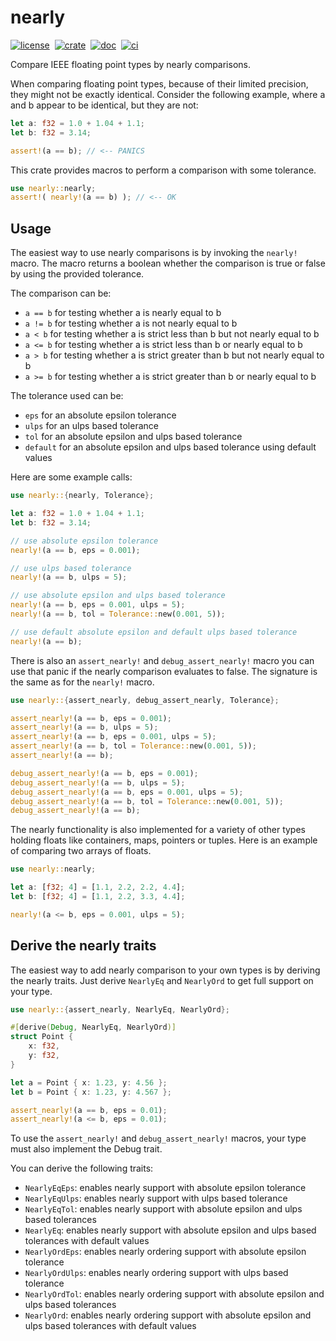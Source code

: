 # nearly

[![license][license-badge]][license-url]&nbsp;
[![crate][crate-badge]][crate-url]&nbsp;
[![doc][doc-badge]][doc-url]&nbsp;
[![ci][ci-badge]][ci-url]

[license-badge]: https://img.shields.io/github/license/se-mo/nearly?color=blue&style=flat-square
[license-url]: https://github.com/se-mo/nearly/blob/main/LICENSE
[crate-badge]: https://img.shields.io/crates/v/nearly.svg?style=flat-square&logo=rust
[crate-url]: https://crates.io/crates/nearly
[doc-badge]: https://img.shields.io/docsrs/nearly?style=flat-square&logo=docsdotrs
[doc-url]: https://docs.rs/nearly
[ci-badge]: https://img.shields.io/github/actions/workflow/status/se-mo/nearly/ci.yml?label=ci&style=flat-square&logo=github
[ci-url]: https://github.com/se-mo/nearly/actions/workflows/ci.yml

Compare IEEE floating point types by nearly comparisons.

When comparing floating point types, because of their limited precision, they might not be
exactly identical. Consider the following example, where a and b appear to be identical, but
they are not:

```rust
let a: f32 = 1.0 + 1.04 + 1.1;
let b: f32 = 3.14;

assert!(a == b); // <-- PANICS
```

This crate provides macros to perform a comparison with some tolerance.

```rust
use nearly::nearly;
assert!( nearly!(a == b) ); // <-- OK
```

## Usage

The easiest way to use nearly comparisons is by invoking the `nearly!` macro. The macro returns
a boolean whether the comparison is true or false by using the provided tolerance.

The comparison can be:
  - `a == b` for testing whether a is nearly equal to b
  - `a != b` for testing whether a is not nearly equal to b
  - `a < b` for testing whether a is strict less than b but not nearly equal to b
  - `a <= b` for testing whether a is strict less than b or nearly equal to b
  - `a > b` for testing whether a is strict greater than b but not nearly equal to b
  - `a >= b` for testing whether a is strict greater than b or nearly equal to b

The tolerance used can be:
  - `eps` for an absolute epsilon tolerance
  - `ulps` for an ulps based tolerance
  - `tol` for an absolute epsilon and ulps based tolerance
  - `default` for an absolute epsilon and ulps based tolerance using default values

Here are some example calls:

```rust
use nearly::{nearly, Tolerance};

let a: f32 = 1.0 + 1.04 + 1.1;
let b: f32 = 3.14;

// use absolute epsilon tolerance
nearly!(a == b, eps = 0.001);

// use ulps based tolerance
nearly!(a == b, ulps = 5);

// use absolute epsilon and ulps based tolerance
nearly!(a == b, eps = 0.001, ulps = 5);
nearly!(a == b, tol = Tolerance::new(0.001, 5));

// use default absolute epsilon and default ulps based tolerance
nearly!(a == b);
```

There is also an `assert_nearly!` and `debug_assert_nearly!` macro you can use that panic if the
nearly comparison evaluates to false. The signature is the same as for the `nearly!` macro.

```rust
use nearly::{assert_nearly, debug_assert_nearly, Tolerance};

assert_nearly!(a == b, eps = 0.001);
assert_nearly!(a == b, ulps = 5);
assert_nearly!(a == b, eps = 0.001, ulps = 5);
assert_nearly!(a == b, tol = Tolerance::new(0.001, 5));
assert_nearly!(a == b);

debug_assert_nearly!(a == b, eps = 0.001);
debug_assert_nearly!(a == b, ulps = 5);
debug_assert_nearly!(a == b, eps = 0.001, ulps = 5);
debug_assert_nearly!(a == b, tol = Tolerance::new(0.001, 5));
debug_assert_nearly!(a == b);
```

The nearly functionality is also implemented for a variety of other types holding floats like
containers, maps, pointers or tuples. Here is an example of comparing two arrays of floats.

```rust
use nearly::nearly;

let a: [f32; 4] = [1.1, 2.2, 2.2, 4.4];
let b: [f32; 4] = [1.1, 2.2, 3.3, 4.4];

nearly!(a <= b, eps = 0.001, ulps = 5);
```

## Derive the nearly traits

The easiest way to add nearly comparison to your own types is by deriving the nearly traits.
Just derive `NearlyEq` and `NearlyOrd` to get full support on your type.
 
```rust
use nearly::{assert_nearly, NearlyEq, NearlyOrd};

#[derive(Debug, NearlyEq, NearlyOrd)]
struct Point {
    x: f32,
    y: f32,
}

let a = Point { x: 1.23, y: 4.56 };
let b = Point { x: 1.23, y: 4.567 };

assert_nearly!(a == b, eps = 0.01);
assert_nearly!(a <= b, eps = 0.01);
```
 
To use the `assert_nearly!` and `debug_assert_nearly!` macros, your type must also implement
the Debug trait.

You can derive the following traits:
  - `NearlyEqEps`: enables nearly support with absolute epsilon tolerance
  - `NearlyEqUlps`: enables nearly support with ulps based tolerance
  - `NearlyEqTol`: enables nearly support with absolute epsilon and ulps based tolerances
  - `NearlyEq`: enables nearly support with absolute epsilon and ulps based tolerances
    with default values
  - `NearlyOrdEps`: enables nearly ordering support with absolute epsilon tolerance
  - `NearlyOrdUlps`: enables nearly ordering support with ulps based tolerance
  - `NearlyOrdTol`: enables nearly ordering support with absolute epsilon and ulps based tolerances
  - `NearlyOrd`: enables nearly ordering support with absolute epsilon and ulps based tolerances
    with default values
